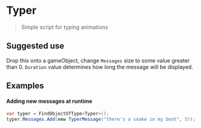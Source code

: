# Typer
> Simple script for typing animations

## Suggested use
Drop this onto a gameObject, change `Messages` size to some value greater than 0. `Duration` value determines how long the message will be displayed.

## Examples

#### Adding new messages at runtime 

```c#
var typer = FindObjectOfType<Typer>();
typer.Messages.Add(new TyperMessage("there's a snake in my boot", 5));
```
